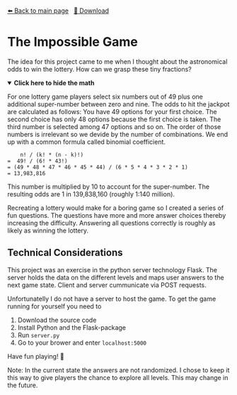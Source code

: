 <!-- Header -->
[⬅️ Back to main page](https://github.com/JonasKoenig/CodeOnMyMind) &nbsp;
[💾 Download](https://minhaskamal.github.io/DownGit/#/home?url=https:%2F%2Fgithub.com%2FJonasKoenig%2FCodeOnMyMind%2Ftree%2Fmaster%2Fprojects%2Fimpossible)

# The Impossible Game

The idea for this project came to me when I thought about the astronomical odds to win the lottery. How can we grasp these tiny fractions?

<details open>
<summary><b>Click here to hide the math</b></summary>

For one lottery game players select six numbers out of 49 plus one additional super-number between zero and nine. The odds to hit the jackpot are calculated as follows:  You have 49 options for your first choice. The second choice has only 48 options because the first choice is taken. The third number is selected among 47 options and so on. The order of those numbers is irrelevant so we devide by the number of combinations. We end up with a common formula called binomial coefficient.

```
    n! / (k! * (n - k)!)
=  49! / (6! * 43!)
= (49 * 48 * 47 * 46 * 45 * 44) / (6 * 5 * 4 * 3 * 2 * 1)
= 13,983,816
```
This number is multiplied by 10 to account for the super-number. The resulting odds are 1 in 139,838,160 (roughly 1:140 million).

</details>

Recreating a lottery would make for a boring game so I created a series of fun questions. The questions have more and more answer choices thereby increasing the difficulty. Answering all questions correctly is roughly as likely as winning the lottery.

## Technical Considerations

This project was an exercise in the python server technology Flask. The server holds the data on the different levels and maps user answers to the next game state. Client and server cummunicate via POST requests.

Unfortunatelly I do not have a server to host the game. To get the game running for yourself you need to

1. Download the source code
2. Install Python and the Flask-package
3. Run `server.py`
4. Go to your brower and enter `localhost:5000`

Have fun playing! 👋

Note: In the current state the answers are not randomized. I chose to keep it this way to give players the chance to explore all levels. This may change in the future.


